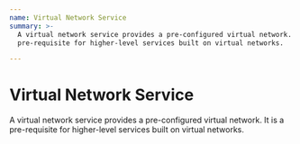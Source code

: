 ```yaml
---
name: Virtual Network Service
summary: >-
  A virtual network service provides a pre-configured virtual network. It is a
  pre-requisite for higher-level services built on virtual networks.

---
```


# Virtual Network Service

A virtual network service provides a pre-configured virtual network. It is a pre-requisite for higher-level services built on virtual networks.


